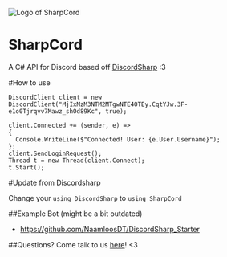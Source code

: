 ![Logo of SharpCord](https://github.com/NaamloosDT/SharpCord/blob/master/logo_smaller.png)

# SharpCord

A C# API for Discord based off [DiscordSharp](https://github.com/suicvne/DiscordSharp) :3 

#How to use

```
DiscordClient client = new DiscordClient("MjIxMzM3NTM2MTgwNTE4OTEy.CqtYJw.3F-e1o0Tjrqvv7Mawz_shOd89Kc", true);

client.Connected += (sender, e) =>
{
  Console.WriteLine($"Connected! User: {e.User.Username}");
};
client.SendLoginRequest();
Thread t = new Thread(client.Connect);
t.Start();
```

#Update from Discordsharp

Change your `using DiscordSharp` to `using SharpCord`

##Example Bot (might be a bit outdated)
* https://github.com/NaamloosDT/DiscordSharp_Starter 

##Questions?
Come talk to us [here](http://www.discord.gg/h7mJ5x)! <3
